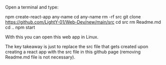 Open a terminal and type:

npm create-react-app any-name
cd any-name
rm -rf src
git clone https://github.com/LightY-01/Web-Dev/new/main/src
cd src
rm Readme.md
cd ..
npm start

With this you can open this web app in Linux.

The key takeaway is just to replace the src file that gets created upon creating a react app with the src file in this github page (removing Readme.md file is not necessary).
